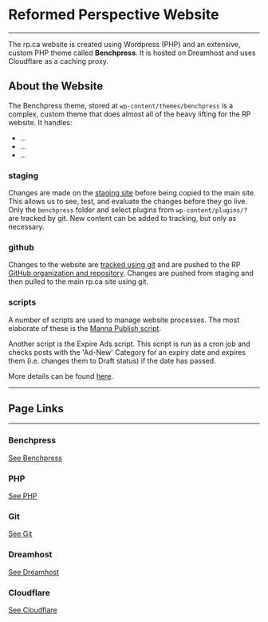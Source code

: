 # Reformed Perspective Website

---

The rp.ca website is created using Wordpress (PHP) and an extensive, custom PHP theme called **Benchpress**. It is hosted on Dreamhost and uses Cloudflare as a caching proxy.

## About the Website

The Benchpress theme, stored at `wp-content/themes/benchpress` is a complex, custom theme that does almost all of the heavy lifting for the RP website. It handles:

- ...
- ...
- ...

### staging

Changes are made on the [staging site](staging.md) before being copied to the main site. This allows us to see, test, and evaluate the changes before they go live. Only the `benchpress` folder and select plugins from `wp-content/plugins/?` are tracked by git. New content can be added to tracking, but only as necessary.

### github

Changes to the website are [tracked using git](git.md) and are pushed to the RP [GitHub organization and repository](https://github.com/ReformedPerspective/reformedperspective.ca). Changes are pushed from staging and then pulled to the main rp.ca site using git.

### scripts

A number of scripts are used to manage website processes. The most elaborate of these is the [Manna Publish script](../manna.md#podcast-publishing-automation).

Another script is the Expire Ads script. This script is run as a cron job and checks posts with the 'Ad-New' Category for an expiry date and expires them (i.e. changes them to Draft status) if the date has passed.

More details can be found [here](scripts.md).

---

## Page Links

---

### Benchpress

[See Benchpress](benchpress.md)

### PHP

[See PHP](php.md)

### Git

[See Git](git.md)

### Dreamhost

[See Dreamhost](dreamhost.md)

### Cloudflare

[See Cloudflare](cloudflare.md)
